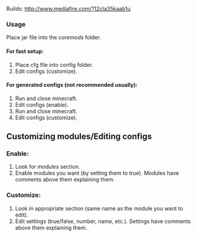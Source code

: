 Builds: http://www.mediafire.com/?12cla35kaab1u

### Usage ###
Place jar file into the *coremods* folder.

#### For fast setup: ####
1. Place cfg file into config folder.
2. Edit configs (customize).

#### For generated configs (not recommended usually): ####
1. Run and close minecraft.
2. Edit configs (enable).
3. Run and close minecraft.
4. Edit configs (customize).

## Customizing modules/Editing configs ##
### Enable: ###
1. Look for *modules* section.
2. Enable modules you want (by setting them to true). Modules have comments above them explaining them.

### Customize: ###
1. Look in appropriate section (same name as the module you want to edit).
2. Edit settings (true/false, number, name, etc.). Settings have comments above them explaining them.

